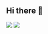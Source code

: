 ## Hi there 👋

<img src="https://github-readme-stats.vercel.app/api?username=TsedexAshu08&show_icons=true">
<img src="https://github-readme-stats.vercel.app/api/top-langs/?username=TsedexAshu08&layout=donut-vertical&https://github.com/TsedexAshu08/github-readme-stats)">
